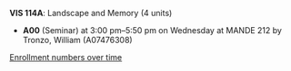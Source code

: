 **VIS 114A**: Landscape and Memory (4 units)

- **A00** (Seminar) at 3:00 pm–5:50 pm on Wednesday at MANDE 212 by Tronzo, William (A07476308)

[Enrollment numbers over time](./VIS114A.tsv)
